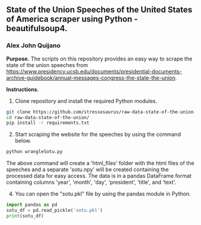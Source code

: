 ## State of the Union Speeches of the United States of America scraper using Python - beautifulsoup4.
### Alex John Quijano

**Purpose.** The scripts on this repository provides an easy way to scrape the state of the union speeches from https://www.presidency.ucsb.edu/documents/presidential-documents-archive-guidebook/annual-messages-congress-the-state-the-union.

**Instructions.**

1. Clone repository and install the required Python modules.
```bash
git clone https://github.com/stressosaurus/raw-data-state-of-the-union.git
cd raw-data-state-of-the-union/
pip install -r requirements.txt
```

2. Start scraping the website for the speeches by using the command below.
```bash
python wrangleSotu.py
```
The above command will create a 'html_files' folder with the html files of the speeches and a separate 'sotu.npy' will be created containing the processed data for easy access. The data is in a pandas DataFrame format containing columns 'year', 'month', 'day', 'president', 'title', and 'text'.

4. You can open the "sotu.pkl" file by using the pandas module in Python.
```python
import pandas as pd
sotu_df = pd.read_pickle('sotu.pkl')
print(sotu_df)
```
